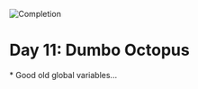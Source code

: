 
![Completion](https://img.shields.io/badge/Completed-Parts%201%20%26%202-green.svg)
<h1>Day 11: Dumbo Octopus</h1>
* Good old global variables...